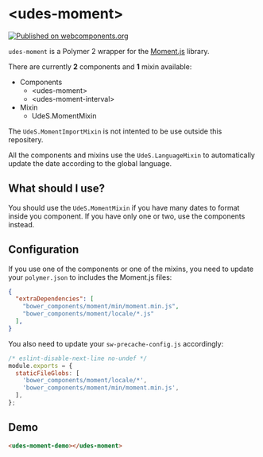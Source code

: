 # \<udes-moment\>
[![Published on webcomponents.org](https://img.shields.io/badge/webcomponents.org-published-blue.svg)](https://www.webcomponents.org/element/UdeSElements/udes-moment)

`udes-moment` is a Polymer 2 wrapper for the [Moment.js](https://momentjs.com/)
library. 

There are currently **2** components and **1** mixin available:
- Components
  - \<udes-moment\>
  - \<udes-moment-interval\>
- Mixin
  - UdeS.MomentMixin
  
The `UdeS.MomentImportMixin` is not intented to be use outside this repositery.

All the components and mixins use the `UdeS.LanguageMixin` to automatically 
update the date according to the global language.

## What should I use?
You should use the `UdeS.MomentMixin` if you have many dates to format inside
you component. If you have only one or two, use the components instead.

## Configuration
If you use one of the components or one of the mixins, you need to update your 
`polymer.json` to includes the Moment.js files:
```json
{
  "extraDependencies": [
    "bower_components/moment/min/moment.min.js",
    "bower_components/moment/locale/*.js"
  ],
}
```

You also need to update your `sw-precache-config.js` accordingly:
```javascript
/* eslint-disable-next-line no-undef */
module.exports = {
  staticFileGlobs: [
    'bower_components/moment/locale/*',
    'bower_components/moment/min/moment.min.js',
  ],
};
```

## Demo
<!---
```
<custom-element-demo>
  <template>
    <script src="../webcomponentsjs/webcomponents-lite.js"></script>
    <link rel="import" href="demo/udes-moment-demo.html">
    <next-code-block></next-code-block>
  </template>
</custom-element-demo>
```
-->
```html
<udes-moment-demo></udes-moment>
```

